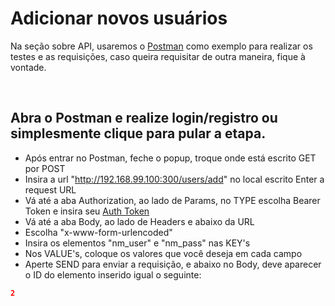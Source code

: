 # Adicionar novos usuários
Na seção sobre API, usaremos o [Postman](https://www.getpostman.com/downloads/) como exemplo para realizar os testes e as requisições, caso queira requisitar de outra maneira, fique à vontade.

&nbsp;

## Abra o Postman e realize login/registro ou simplesmente clique para pular a etapa.
* Após entrar no Postman, feche o popup, troque onde está escrito GET por POST
* Insira a url "http://192.168.99.100:300/users/add" no local escrito Enter a request URL
* Vá até a aba Authorization, ao lado de Params, no TYPE escolha Bearer Token e insira seu [Auth Token](/documentation/11-Gerando-Auth-token.md)
* Vá até a aba Body, ao lado de Headers e abaixo da URL
* Escolha "x-www-form-urlencoded"
* Insira os elementos "nm_user" e "nm_pass" nas KEY's
* Nos VALUE's, coloque os valores que você deseja em cada campo
* Aperte SEND para enviar a requisição, e abaixo no Body, deve aparecer o ID do elemento inserido igual o seguinte:
```json
2
```
